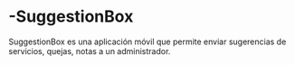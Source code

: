 # -SuggestionBox
 SuggestionBox es una aplicación móvil  que permite enviar sugerencias de servicios, quejas, notas a un administrador. 
